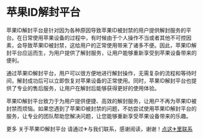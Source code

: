 # 苹果ID解封平台

苹果ID解封平台是针对因为各种原因导致苹果ID被封禁的用户提供解封服务的平台。在日常使用苹果设备的过程中，有时候由于个人操作不当或者其他不可控因素，会导致苹果ID被封禁，这给用户的正常使用带来了诸多不便。因此，苹果ID解封平台应运而生，为用户提供了解封服务，让用户能够重新享受到苹果设备带来的便利。

通过苹果ID解封平台，用户可以很方便地进行解封操作，无需复杂的流程和等待时间，解封成功后可以立即恢复对苹果设备的正常使用。同时，苹果ID解封平台也提供了专业的售后服务，让用户在解封后能够获得更好的使用体验。

苹果ID解封平台致力于为用户提供便捷、高效的解封服务，让用户不再为苹果ID被封禁而烦恼。如果您遇到了苹果ID被封禁的问题，不妨尝试使用苹果ID解封平台的服务，让专业的团队帮助您解决问题，让您能够重新享受苹果设备带来的乐趣。

更多 关于苹果ID解封平台 请通过✈与我们联系，感谢阅读，谢谢！[点这✈里联系](https://c.k02.cc)